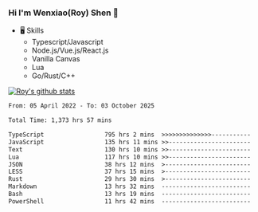 ### Hi I'm Wenxiao(Roy) Shen 👋
- 🖥 Skills
  - Typescript/Javascript
  - Node.js/Vue.js/React.js
  - Vanilla Canvas
  - Lua
  - Go/Rust/C++

[![Roy's github stats](https://github-readme-stats.vercel.app/api?username=RoyShen12&show_icons=true&theme=radical&hide=prs,contribs)](https://github.com/anuraghazra/github-readme-stats)
<!--START_SECTION:waka-->

```txt
From: 05 April 2022 - To: 03 October 2025

Total Time: 1,373 hrs 57 mins

TypeScript                 795 hrs 2 mins  >>>>>>>>>>>>>>-----------   57.38 %
JavaScript                 135 hrs 11 mins >>-----------------------   09.76 %
Text                       130 hrs 10 mins >>-----------------------   09.40 %
Lua                        117 hrs 10 mins >>-----------------------   08.46 %
JSON                       38 hrs 12 mins  >------------------------   02.76 %
LESS                       37 hrs 15 mins  >------------------------   02.69 %
Rust                       29 hrs 30 mins  >------------------------   02.13 %
Markdown                   13 hrs 32 mins  -------------------------   00.98 %
Bash                       13 hrs 19 mins  -------------------------   00.96 %
PowerShell                 11 hrs 42 mins  -------------------------   00.84 %
```

<!--END_SECTION:waka-->

